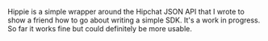 Hippie is a simple wrapper around the Hipchat JSON API that I wrote to show a friend how to go about writing a simple SDK.  It's a work in progress.  So far it works fine but could definitely be more usable.